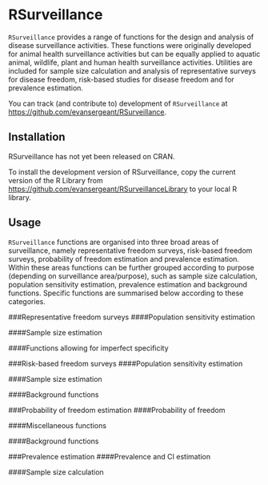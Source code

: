 RSurveillance
=============

`RSurveillance` provides a range of functions for the design and
    analysis of disease surveillance activities. These functions were
    originally developed for animal health surveillance activities but can be
    equally applied to aquatic animal, wildlife, plant and human health
    surveillance activities. Utilities are included for sample size calculation
    and analysis of representative surveys for disease freedom, risk-based
    studies for disease freedom and for prevalence estimation.

You can track (and contribute to) development of `RSurveillance`
at https://github.com/evansergeant/RSurveillance.

Installation
------------

RSurveillance has not yet been released on CRAN.

To install the development version of RSurveillance, copy the current version of the R Library 
from https://github.com/evansergeant/RSurveillanceLibrary to your local R library.

Usage
-----
`RSurveillance` functions are organised into three broad areas of surveillance, namely representative freedom surveys,
risk-based freedom surveys, probability of freedom estimation and prevalence estimation. Within these areas functions can be further grouped according to purpose (depending on surveillance area/purpose), such as sample size calculation, population sensitivity estimation, prevalence estimation and background functions. Specific functions are summarised below according to these categories.

###Representative freedom surveys
####Population sensitivity estimation

####Sample size estimation

####Functions allowing for imperfect specificity

###Risk-based freedom surveys 
####Population sensitivity estimation

####Sample size estimation

####Background functions

###Probability of freedom estimation
####Probability of freedom

####Miscellaneous functions

####Background functions

###Prevalence estimation
####Prevalence and CI estimation

####Sample size calculation

